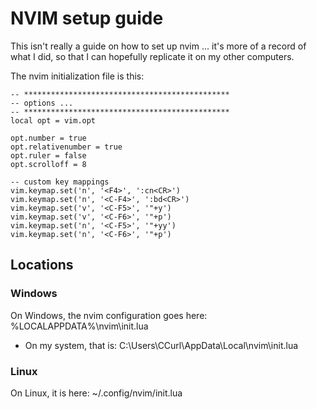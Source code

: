 # NVIM setup guide

This isn't really a guide on how to set up nvim ... it's more of a record of what I did, so that I can hopefully replicate it on my other computers.

The nvim initialization file is this:
```
-- **********************************************
-- options ...
-- **********************************************
local opt = vim.opt

opt.number = true
opt.relativenumber = true
opt.ruler = false
opt.scrolloff = 8

-- custom key mappings
vim.keymap.set('n', '<F4>', ':cn<CR>')
vim.keymap.set('n', '<C-F4>', ':bd<CR>')
vim.keymap.set('v', '<C-F5>', '"+y')
vim.keymap.set('v', '<C-F6>', '"+p')
vim.keymap.set('n', '<C-F5>', '"+yy')
vim.keymap.set('n', '<C-F6>', '"+p')
```

## Locations

### Windows
On Windows, the nvim configuration goes here: %LOCALAPPDATA%\nvim\init.lua
- On my system, that is: C:\Users\CCurl\AppData\Local\nvim\init.lua

### Linux
On Linux, it is here: ~/.config/nvim/init.lua
